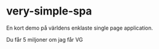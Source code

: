 # very-simple-spa

En kort demo på världens enklaste single page application.

Du får 5 miljoner om jag får VG
